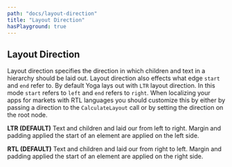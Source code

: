 ```yaml
---
path: "docs/layout-direction"
title: "Layout Direction"
hasPlayground: true
---
```


## Layout Direction

Layout direction specifies the direction in which children and text
in a hierarchy should be laid out. Layout direction also effects what
edge `start` and `end` refer to. By default Yoga lays out with `LTR`
layout direction. In this mode `start` refers to `left` and `end`
refers to `right`. When localizing your apps for markets with RTL languages
you should customize this by either by passing a direction
to the `CalculateLayout` call or by setting the direction on the root node.

**LTR (DEFAULT)** Text and children and laid our from left to right. Margin and
padding applied the start of an element are applied on the left side.

**RTL (DEFAULT)** Text and children and laid our from right to left. Margin and
padding applied the start of an element are applied on the right side.

<controls prop="layoutDirection"></controls>
